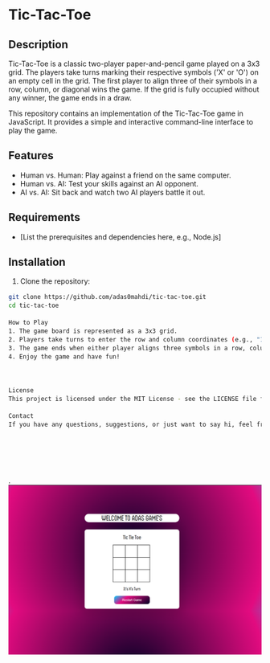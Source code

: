 # Tic-Tac-Toe



## Description

Tic-Tac-Toe is a classic two-player paper-and-pencil game played on a 3x3 grid. The players take turns marking their respective symbols ('X' or 'O') on an empty cell in the grid. The first player to align three of their symbols in a row, column, or diagonal wins the game. If the grid is fully occupied without any winner, the game ends in a draw.

This repository contains an implementation of the Tic-Tac-Toe game in JavaScript. It provides a simple and interactive command-line interface to play the game.

## Features

- Human vs. Human: Play against a friend on the same computer.
- Human vs. AI: Test your skills against an AI opponent.
- AI vs. AI: Sit back and watch two AI players battle it out.

## Requirements

- [List the prerequisites and dependencies here, e.g., Node.js]

## Installation

1. Clone the repository:

```bash
git clone https://github.com/adas0mahdi/tic-tac-toe.git
cd tic-tac-toe

How to Play
1. The game board is represented as a 3x3 grid.
2. Players take turns to enter the row and column coordinates (e.g., "1 2") where they want to place their symbol ('X' or 'O').
3. The game ends when either player aligns three symbols in a row, column, or diagonal or when the grid is fully occupied without a winner (a draw).
4. Enjoy the game and have fun!



License
This project is licensed under the MIT License - see the LICENSE file for details.

Contact
If you have any questions, suggestions, or just want to say hi, feel free to contact the project maintainers at [adas0mahdi@gmail.com].

```

<br>
<br>
<br>
<br>
 
. 
![Screenshot](./Play.png)
